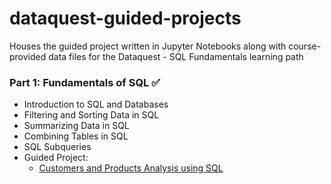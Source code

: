 # dataquest-guided-projects
Houses the guided project written in Jupyter Notebooks along with course-provided data files for the Dataquest - SQL Fundamentals learning path

### Part 1: Fundamentals of SQL ✅
- Introduction to SQL and Databases
- Filtering and Sorting Data in SQL
- Summarizing Data in SQL
- Combining Tables in SQL
- SQL Subqueries
- Guided Project:
  - [Customers and Products Analysis using SQL](https://github.com/marilynyi/dataquest-sql-fundamentals/blob/main/customers_and_products_analysis_using_sql.ipynb) 